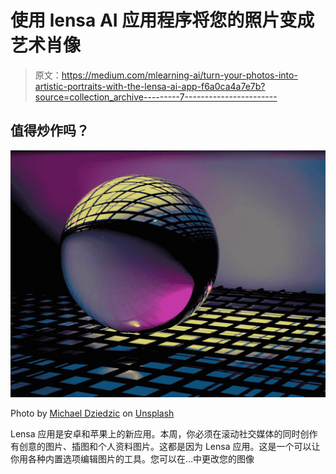 # 使用 lensa AI 应用程序将您的照片变成艺术肖像

> 原文：<https://medium.com/mlearning-ai/turn-your-photos-into-artistic-portraits-with-the-lensa-ai-app-f6a0ca4a7e7b?source=collection_archive---------7----------------------->

## 值得炒作吗？

![](img/e52b9ca52afa746fc5977643bd24bf43.png)

Photo by [Michael Dziedzic](https://unsplash.com/@lazycreekimages?utm_source=unsplash&utm_medium=referral&utm_content=creditCopyText) on [Unsplash](https://unsplash.com/s/photos/artificial-intelligence?utm_source=unsplash&utm_medium=referral&utm_content=creditCopyText)

Lensa 应用是安卓和苹果上的新应用。本周，你必须在滚动社交媒体的同时创作有创意的图片、插图和个人资料图片。这都是因为 Lensa 应用。这是一个可以让你用各种内置选项编辑图片的工具。您可以在…中更改您的图像